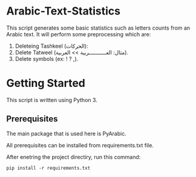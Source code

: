 # Arabic-Text-Statistics
This script generates some basic statistics such as letters counts from  an Arabic text.
It will perform some preprocessing which are:
1. Deleteing Tashkeel (الحركات):
2. Delete Tatweel (مثال:  العـــــــــــربية >> العربية).
3. Delete symbols (ex: ! ? ,).

# Getting Started
This script is written using Python 3.

## Prerequisites
The main package that is used here is PyArabic.

All prerequisites can be installed from requirements.txt file.

After enetring the project directiry, run this command:

```
pip install -r requirements.txt
```
